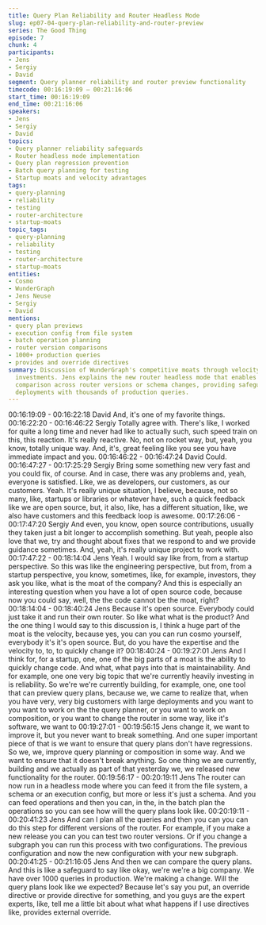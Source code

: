 ```yaml
---
title: Query Plan Reliability and Router Headless Mode
slug: ep07-04-query-plan-reliability-and-router-preview
series: The Good Thing
episode: 7
chunk: 4
participants:
- Jens
- Sergiy
- David
segment: Query planner reliability and router preview functionality
timecode: 00:16:19:09 – 00:21:16:06
start_time: 00:16:19:09
end_time: 00:21:16:06
speakers:
- Jens
- Sergiy
- David
topics:
- Query planner reliability safeguards
- Router headless mode implementation
- Query plan regression prevention
- Batch query planning for testing
- Startup moats and velocity advantages
tags:
- query-planning
- reliability
- testing
- router-architecture
- startup-moats
topic_tags:
- query-planning
- reliability
- testing
- router-architecture
- startup-moats
entities:
- Cosmo
- WunderGraph
- Jens Neuse
- Sergiy
- David
mentions:
- query plan previews
- execution config from file system
- batch operation planning
- router version comparisons
- 1000+ production queries
- provides and override directives
summary: Discussion of WunderGraph's competitive moats through velocity and reliability
  investments. Jens explains the new router headless mode that enables query plan
  comparison across router versions or schema changes, providing safeguards for large
  deployments with thousands of production queries.
---
```


00:16:19:09 - 00:16:22:18
David
And, it's one of my favorite things.
00:16:22:20 - 00:16:46:22
Sergiy
Totally agree with. There's like, I worked for quite a long time and never had like to actually
such, such speed train on this, this reaction. It's really reactive. No, not on rocket way, but, yeah,
you know, totally unique way. And, it's, great feeling like you see you have immediate impact
and you.
00:16:46:22 - 00:16:47:24
David
Could.
00:16:47:27 - 00:17:25:29
Sergiy
Bring some something new very fast and you could fix, of course. And in case, there was any
problems and, yeah, everyone is satisfied. Like, we as developers, our customers, as our
customers. Yeah. It's really unique situation, I believe, because, not so many, like, startups or
libraries or whatever have, such a quick feedback like we are open source, but, it also, like, has
a different situation, like, we also have customers and this feedback loop is awesome.
00:17:26:06 - 00:17:47:20
Sergiy
And even, you know, open source contributions, usually they taken just a bit longer to
accomplish something. But yeah, people also love that we, try and thought about fixes that we
respond to and we provide guidance sometimes. And, yeah, it's really unique project to work
with.
00:17:47:22 - 00:18:14:04
Jens
Yeah. I would say like from, from a startup perspective. So this was like the engineering
perspective, but from, from a startup perspective, you know, sometimes, like, for example,
investors, they ask you like, what is the moat of the company? And this is especially an
interesting question when you have a lot of open source code, because now you could say, well,
the the code cannot be the moat, right?
00:18:14:04 - 00:18:40:24
Jens
Because it's open source. Everybody could just take it and run their own router. So like what
what is the product? And the one thing I would say to this discussion is, I think a huge part of the
moat is the velocity, because yes, you can you can run cosmo yourself, everybody it's it's open
source. But, do you have the expertise and the velocity to, to, to quickly change it?
00:18:40:24 - 00:19:27:01
Jens
And I think for, for a startup, one, one of the big parts of a moat is the ability to quickly change
code. And what, what pays into that is maintainability. And for example, one one very big topic
that we're currently heavily investing in is reliability. So we're we're currently building, for
example, one, one tool that can preview query plans, because we, we came to realize that,
when you have very, very big customers with large deployments and you want to you want to
work on the the query planner, or you want to work on composition, or you want to change the
router in some way, like it's software, we want to
00:19:27:01 - 00:19:56:15
Jens
change it, we want to improve it, but you never want to break something. And one super
important piece of that is we want to ensure that query plans don't have regressions. So we, we,
improve query planning or composition in some way. And we want to ensure that it doesn't
break anything. So one thing we are currently, building and we actually as part of that yesterday
we, we released new functionality for the router.
00:19:56:17 - 00:20:19:11
Jens
The router can now run in a headless mode where you can feed it from the file system, a
schema or an execution config, but more or less it's just a schema. And you can feed operations
and then you can, in the, in the batch plan the operations so you can see how will the query
plans look like.
00:20:19:11 - 00:20:41:23
Jens
And can I plan all the queries and then you can you can do this step for different versions of the
router. For example, if you make a new release you can you can test two router versions. Or if
you change a subgraph you can run this process with two configurations. The previous
configuration and now the new configuration with your new subgraph.
00:20:41:25 - 00:21:16:05
Jens
And then we can compare the query plans. And this is like a safeguard to say like okay, we're
we're a big company. We have over 1000 queries in production. We're making a change. Will
the query plans look like we expected? Because let's say you put, an override directive or
provide directive for something, and you guys are the expert experts, like, tell me a little bit
about what what happens if I use directives like, provides external override.